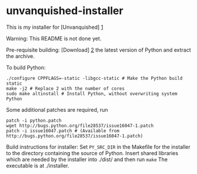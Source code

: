 unvanquished-installer
======================
This is my installer for [Unvanquished] [1]

Warning: This README is not done yet.

Pre-requisite building:
[Download] [2] the latest version of Python and extract the archive.

To build Python:

    ./configure CPPFLAGS=-static -libgcc-static # Make the Python build static
    make -j2 # Replace 2 with the number of cores
    sudo make altinstall # Install Python, without overwriting system Python

Some additional patches are required, run

    patch -i python.patch
    wget http://bugs.python.org/file28537/issue16047-1.patch
    patch -i issue16047.patch # (Available from http://bugs.python.org/file28537/issue16047-1.patch) 

Build instructions for installer: Set `PY_SRC_DIR` in the Makefile for the installer to the directory containing the source of Python. Insert shared libraries which are needed by the installer into ./dist/ and then run `make`
The executable is at ./installer.

[1]: http://unvanquished.org       "Unvanquished"
[2]: http://python.org/download/releases/ "Download"
